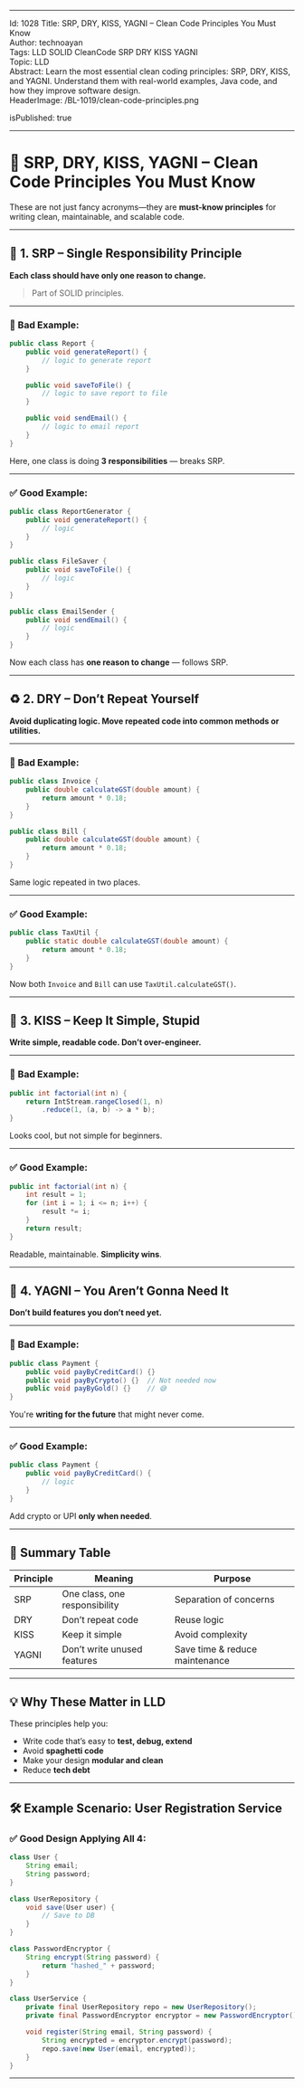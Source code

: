 
---
Id: 1028
Title: SRP, DRY, KISS, YAGNI – Clean Code Principles You Must Know  
Author: technoayan  
Tags: LLD SOLID CleanCode SRP DRY KISS YAGNI  
Topic: LLD  
Abstract: Learn the most essential clean coding principles: SRP, DRY, KISS, and YAGNI. Understand them with real-world examples, Java code, and how they improve software design.  
HeaderImage: /BL-1019/clean-code-principles.png  

isPublished: true  


---

# 🧼 SRP, DRY, KISS, YAGNI – Clean Code Principles You Must Know

These are not just fancy acronyms—they are **must-know principles** for writing clean, maintainable, and scalable code.

---

## 🧠 1. SRP – Single Responsibility Principle

**Each class should have only one reason to change.**

> Part of SOLID principles.

---

### 🚫 Bad Example:

```java
public class Report {
    public void generateReport() {
        // logic to generate report
    }

    public void saveToFile() {
        // logic to save report to file
    }

    public void sendEmail() {
        // logic to email report
    }
}
```

Here, one class is doing **3 responsibilities** — breaks SRP.

---

### ✅ Good Example:

```java
public class ReportGenerator {
    public void generateReport() {
        // logic
    }
}

public class FileSaver {
    public void saveToFile() {
        // logic
    }
}

public class EmailSender {
    public void sendEmail() {
        // logic
    }
}
```

Now each class has **one reason to change** — follows SRP.

---

## ♻️ 2. DRY – Don’t Repeat Yourself

**Avoid duplicating logic. Move repeated code into common methods or utilities.**

---

### 🚫 Bad Example:

```java
public class Invoice {
    public double calculateGST(double amount) {
        return amount * 0.18;
    }
}

public class Bill {
    public double calculateGST(double amount) {
        return amount * 0.18;
    }
}
```

Same logic repeated in two places.

---

### ✅ Good Example:

```java
public class TaxUtil {
    public static double calculateGST(double amount) {
        return amount * 0.18;
    }
}
```

Now both `Invoice` and `Bill` can use `TaxUtil.calculateGST()`.

---

## 🤏 3. KISS – Keep It Simple, Stupid

**Write simple, readable code. Don’t over-engineer.**

---

### 🚫 Bad Example:

```java
public int factorial(int n) {
    return IntStream.rangeClosed(1, n)
        .reduce(1, (a, b) -> a * b);
}
```

Looks cool, but not simple for beginners.

---

### ✅ Good Example:

```java
public int factorial(int n) {
    int result = 1;
    for (int i = 1; i <= n; i++) {
        result *= i;
    }
    return result;
}
```

Readable, maintainable. **Simplicity wins**.

---

## 🙅 4. YAGNI – You Aren’t Gonna Need It

**Don’t build features you don’t need yet.**

---

### 🚫 Bad Example:

```java
public class Payment {
    public void payByCreditCard() {}
    public void payByCrypto() {}  // Not needed now
    public void payByGold() {}    // 😅
}
```

You're **writing for the future** that might never come.

---

### ✅ Good Example:

```java
public class Payment {
    public void payByCreditCard() {
        // logic
    }
}
```

Add crypto or UPI **only when needed**.

---

## 📌 Summary Table

| Principle | Meaning                       | Purpose                        |
| --------- | ----------------------------- | ------------------------------ |
| SRP       | One class, one responsibility | Separation of concerns         |
| DRY       | Don’t repeat code             | Reuse logic                    |
| KISS      | Keep it simple                | Avoid complexity               |
| YAGNI     | Don’t write unused features   | Save time & reduce maintenance |

---

## 💡 Why These Matter in LLD

These principles help you:

* Write code that’s easy to **test, debug, extend**
* Avoid **spaghetti code**
* Make your design **modular and clean**
* Reduce **tech debt**

---

## 🛠 Example Scenario: User Registration Service

### ✅ Good Design Applying All 4:

```java
class User {
    String email;
    String password;
}

class UserRepository {
    void save(User user) {
        // Save to DB
    }
}

class PasswordEncryptor {
    String encrypt(String password) {
        return "hashed_" + password;
    }
}

class UserService {
    private final UserRepository repo = new UserRepository();
    private final PasswordEncryptor encryptor = new PasswordEncryptor();

    void register(String email, String password) {
        String encrypted = encryptor.encrypt(password);
        repo.save(new User(email, encrypted));
    }
}
```

---
